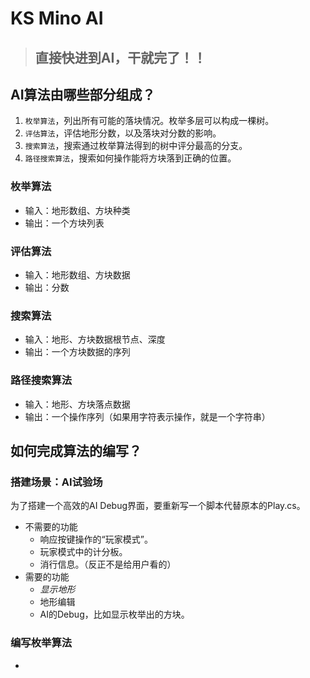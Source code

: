 # KS Mino AI
>## 直接快进到AI，干就完了！！
## AI算法由哪些部分组成？
1. `枚举算法`，列出所有可能的落块情况。枚举多层可以构成一棵树。
2. `评估算法`，评估地形分数，以及落块对分数的影响。
3. `搜索算法`，搜索通过枚举算法得到的树中评分最高的分支。
4. `路径搜索算法`，搜索如何操作能将方块落到正确的位置。

### 枚举算法
- 输入：地形数组、方块种类
- 输出：一个方块列表

### 评估算法
- 输入：地形数组、方块数据
- 输出：分数

### 搜索算法
- 输入：地形、方块数据根节点、深度
- 输出：一个方块数据的序列

### 路径搜索算法
- 输入：地形、方块落点数据
- 输出：一个操作序列（如果用字符表示操作，就是一个字符串）

## 如何完成算法的编写？
### 搭建场景：AI试验场
为了搭建一个高效的AI Debug界面，要重新写一个脚本代替原本的Play.cs。
- 不需要的功能
  - 响应按键操作的“玩家模式”。
  - 玩家模式中的计分板。
  - 消行信息。（反正不是给用户看的）
- 需要的功能
  - *显示地形*
  - 地形编辑
  - AI的Debug，比如显示枚举出的方块。
### 编写枚举算法
- 